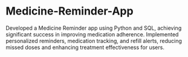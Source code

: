 # Medicine-Reminder-App
Developed a Medicine Reminder app using Python and SQL, achieving significant success in improving medication adherence. Implemented personalized reminders, medication tracking, and refill alerts, reducing missed doses and enhancing treatment effectiveness for users.
